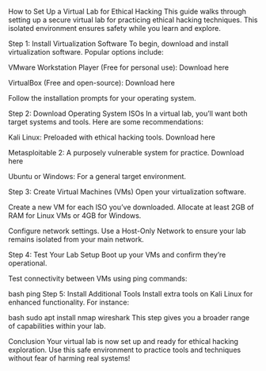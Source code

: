 How to Set Up a Virtual Lab for Ethical Hacking
This guide walks through setting up a secure virtual lab for practicing ethical hacking techniques. This isolated environment ensures safety while you learn and explore.

Step 1: Install Virtualization Software
To begin, download and install virtualization software. Popular options include:

VMware Workstation Player (Free for personal use): Download here

VirtualBox (Free and open-source): Download here

Follow the installation prompts for your operating system.

Step 2: Download Operating System ISOs
In a virtual lab, you’ll want both target systems and tools. Here are some recommendations:

Kali Linux: Preloaded with ethical hacking tools. Download here

Metasploitable 2: A purposely vulnerable system for practice. Download here

Ubuntu or Windows: For a general target environment.

Step 3: Create Virtual Machines (VMs)
Open your virtualization software.

Create a new VM for each ISO you’ve downloaded. Allocate at least 2GB of RAM for Linux VMs or 4GB for Windows.

Configure network settings. Use a Host-Only Network to ensure your lab remains isolated from your main network.

Step 4: Test Your Lab Setup
Boot up your VMs and confirm they’re operational.

Test connectivity between VMs using ping commands:

bash
ping <IP address>
Step 5: Install Additional Tools
Install extra tools on Kali Linux for enhanced functionality. For instance:

bash
sudo apt install nmap wireshark
This step gives you a broader range of capabilities within your lab.

Conclusion
Your virtual lab is now set up and ready for ethical hacking exploration. Use this safe environment to practice tools and techniques without fear of harming real systems!